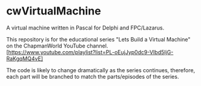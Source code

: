 # cwVirtualMachine
A virtual machine written in Pascal for Delphi and FPC/Lazarus.

This repository is for the educational series "Lets Build a Virtual Machine" on the ChapmanWorld YouTube channel.
[https://www.youtube.com/playlist?list=PL-oEujJyp0dc9-VIbd5IjG-RaKgqMQ4vE]

The code is likely to change dramatically as the series continues, therefore, each part will be branched to match the parts/episodes of the series.


